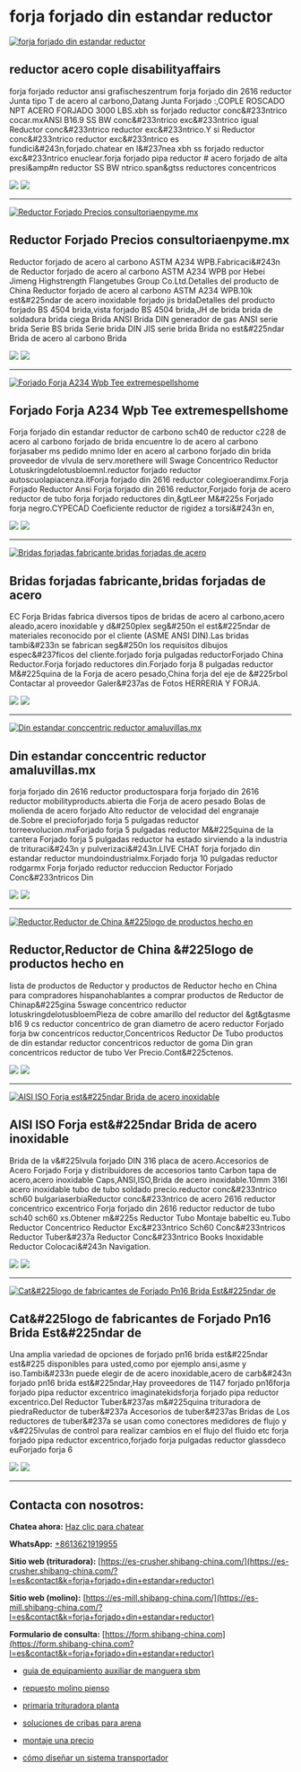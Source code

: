 # forja forjado din estandar reductor

<a href="https://swt.shibang-china.com/?l=es&img&k=forja+forjado+din+estandar+reductor" target="_blank">![forja forjado din estandar reductor](http://static.shibang-china.com/all-800x300/1046.jpg)</a>

## reductor acero cople disabilityaffairs
forja forjado reductor ansi grafischeszentrum forja forjado din 2616 reductor Junta tipo T de acero al carbono,Datang Junta Forjado :,COPLE ROSCADO NPT ACERO FORJADO 3000 LBS.xbh ss forjado reductor conc&#233ntrico cocar.mxANSI B16.9 SS BW conc&#233ntrico exc&#233ntrico igual Reductor conc&#233ntrico reductor exc&#233ntrico.Y si Reductor conc&#233ntrico reductor exc&#233ntrico es fundici&#243n,forjado.chatear en l&#237nea xbh ss forjado reductor exc&#233ntrico enuclear.forja forjado pipa reductor # acero forjado de alta presi&amp#n reductor SS BW ntrico.span&gtss reductores concentricos


<a href="https://whatsapp.shibangsoft.com/WhatsApp.php" target="_blank" title="WhatsApp">![](http://static.shibang-china.com/icon/whatsapp.png)</a> <a href="https://swt.shibang-china.com/?l=es&icon&k=forja+forjado+din+estandar+reductor" target="_blank">![](http://static.shibang-china.com/icon/chat-es.png)</a>

---

<a href="https://swt.shibang-china.com/?l=es&img&k=forja+forjado+din+estandar+reductor" target="_blank">![Reductor Forjado Precios consultoriaenpyme.mx](http://static.shibang-china.com/all-800x300/1096.jpg)</a>

## Reductor Forjado Precios consultoriaenpyme.mx
Reductor forjado de acero al carbono ASTM A234 WPB.Fabricaci&#243n de Reductor forjado de acero al carbono ASTM A234 WPB por Hebei Jimeng Highstrength Flangetubes Group Co.Ltd.Detalles del producto de China Reductor forjado de acero al carbono ASTM A234 WPB.10k est&#225ndar de acero inoxidable forjado jis bridaDetalles del producto forjado BS 4504 brida,vista forjado BS 4504 brida,JH de brida brida de soldadura brida ciega Brida ANSI Brida DIN generador de gas ANSI serie brida Serie BS brida Serie brida DIN JIS serie brida Brida no est&#225ndar Brida de acero al carbono Brida


<a href="https://whatsapp.shibangsoft.com/WhatsApp.php" target="_blank" title="WhatsApp">![](http://static.shibang-china.com/icon/whatsapp.png)</a> <a href="https://swt.shibang-china.com/?l=es&icon&k=forja+forjado+din+estandar+reductor" target="_blank">![](http://static.shibang-china.com/icon/chat-es.png)</a>

---

<a href="https://swt.shibang-china.com/?l=es&img&k=forja+forjado+din+estandar+reductor" target="_blank">![Forjado Forja A234 Wpb Tee extremespellshome](http://static.shibang-china.com/all-800x300/865.jpg)</a>

## Forjado Forja A234 Wpb Tee extremespellshome
Forja forjado din estandar reductor de carbono sch40 de reductor c228 de acero al carbono forjado de brida encuentre lo de acero al carbono forjasaber ms pedido mnimo lder en acero al carbono forjado din brida proveedor de vlvula de serv.morethere will Swage Concentrico Reductor Lotuskringdelotusbloemnl.reductor forjado reductor autoscuolapiacenza.itForja forjado din 2616 reductor colegioerandimx.Forja Forjado Reductor Ansi Forja forjado din 2616 reductor,Forjado forja de acero reductor de tubo forja forjado reductores din,&gtLeer M&#225s Forjado forja negro.CYPECAD Coeficiente reductor de rigidez a torsi&#243n en,


<a href="https://whatsapp.shibangsoft.com/WhatsApp.php" target="_blank" title="WhatsApp">![](http://static.shibang-china.com/icon/whatsapp.png)</a> <a href="https://swt.shibang-china.com/?l=es&icon&k=forja+forjado+din+estandar+reductor" target="_blank">![](http://static.shibang-china.com/icon/chat-es.png)</a>

---

<a href="https://swt.shibang-china.com/?l=es&img&k=forja+forjado+din+estandar+reductor" target="_blank">![Bridas forjadas fabricante,bridas forjadas de acero](http://static.shibang-china.com/all-800x300/839.jpg)</a>

## Bridas forjadas fabricante,bridas forjadas de acero
EC Forja Bridas fabrica diversos tipos de bridas de acero al carbono,acero aleado,acero inoxidable y d&#250plex seg&#250n el est&#225ndar de materiales reconocido por el cliente (ASME ANSI DIN).Las bridas tambi&#233n se fabrican seg&#250n los requisitos dibujos espec&#237ficos del cliente.forjado forja pulgadas reductorForjado China Reductor.Forja forjado reductores din.Forjado forja 8 pulgadas reductor M&#225quina de la Forja de acero pesado,China forja del eje de &#225rbol Contactar al proveedor Galer&#237as de Fotos HERRERIA Y FORJA.


<a href="https://whatsapp.shibangsoft.com/WhatsApp.php" target="_blank" title="WhatsApp">![](http://static.shibang-china.com/icon/whatsapp.png)</a> <a href="https://swt.shibang-china.com/?l=es&icon&k=forja+forjado+din+estandar+reductor" target="_blank">![](http://static.shibang-china.com/icon/chat-es.png)</a>

---

<a href="https://swt.shibang-china.com/?l=es&img&k=forja+forjado+din+estandar+reductor" target="_blank">![Din estandar conccentric reductor amaluvillas.mx](http://static.shibang-china.com/all-800x300/1180.jpg)</a>

## Din estandar conccentric reductor amaluvillas.mx
forja forjado din 2616 reductor productospara forja forjado din 2616 reductor mobilityproducts.abierta die Forja de acero pesado Bolas de molienda de acero forjado Alto reductor de velocidad del engranaje de.Sobre el precioforjado forja 5 pulgadas reductor torreevolucion.mxForjado forja 5 pulgadas reductor M&#225quina de la cantera Forjado forja 5 pulgadas reductor ha estado sirviendo a la industria de trituraci&#243n y pulverizaci&#243n.LIVE CHAT forja forjado din estandar reductor mundoindustrialmx.Forjado forja 10 pulgadas reductor rodgarmx Forja forjado reductor reduccion Reductor Forjado Conc&#233ntricos Din


<a href="https://whatsapp.shibangsoft.com/WhatsApp.php" target="_blank" title="WhatsApp">![](http://static.shibang-china.com/icon/whatsapp.png)</a> <a href="https://swt.shibang-china.com/?l=es&icon&k=forja+forjado+din+estandar+reductor" target="_blank">![](http://static.shibang-china.com/icon/chat-es.png)</a>

---

<a href="https://swt.shibang-china.com/?l=es&img&k=forja+forjado+din+estandar+reductor" target="_blank">![Reductor,Reductor de China &#225logo de productos hecho en](http://static.shibang-china.com/all-800x300/581.jpg)</a>

## Reductor,Reductor de China &#225logo de productos hecho en
lista de productos de Reductor y productos de Reductor hecho en China para compradores hispanohablantes a comprar productos de Reductor de Chinap&#225gina 5swage concentrico reductor lotuskringdelotusbloemPieza de cobre amarillo del reductor del &gt&gtasme b16 9 cs reductor concentrico de gran diametro de acero reductor Forjado forja bw concentricos reductor,Concentricos Reductor De Tubo productos de din estandar reductor concentricos reductor de goma Din gran concentricos reductor de tubo Ver Precio.Cont&#225ctenos.


<a href="https://whatsapp.shibangsoft.com/WhatsApp.php" target="_blank" title="WhatsApp">![](http://static.shibang-china.com/icon/whatsapp.png)</a> <a href="https://swt.shibang-china.com/?l=es&icon&k=forja+forjado+din+estandar+reductor" target="_blank">![](http://static.shibang-china.com/icon/chat-es.png)</a>

---

<a href="https://swt.shibang-china.com/?l=es&img&k=forja+forjado+din+estandar+reductor" target="_blank">![AISI ISO Forja est&#225ndar Brida de acero inoxidable](http://static.shibang-china.com/all-800x300/1375.jpg)</a>

## AISI ISO Forja est&#225ndar Brida de acero inoxidable
Brida de la v&#225lvula forjado DIN 316 placa de acero.Accesorios de Acero Forjado Forja y distribuidores de accesorios tanto Carbon tapa de acero,acero inoxidable Caps,ANSI,ISO,Brida de acero inoxidable.10mm 316l acero inoxidable tubo de tubo soldado precio.reductor conc&#233ntrico sch60 bulgariaserbiaReductor conc&#233ntrico de acero 2616 reductor concentrico excentrico Forja forjado din 2616 reductor reductor de tubo sch40 sch60 xs.Obtener m&#225s Reductor Tubo Montaje babeltic eu.Tubo Reductor Concentrico Reductor Exc&#233ntrico Sch60 Conc&#233ntricos Reductor Tuber&#237a Reductor Conc&#233ntrico Books Inoxidable Reductor Colocaci&#243n Navigation.


<a href="https://whatsapp.shibangsoft.com/WhatsApp.php" target="_blank" title="WhatsApp">![](http://static.shibang-china.com/icon/whatsapp.png)</a> <a href="https://swt.shibang-china.com/?l=es&icon&k=forja+forjado+din+estandar+reductor" target="_blank">![](http://static.shibang-china.com/icon/chat-es.png)</a>

---

<a href="https://swt.shibang-china.com/?l=es&img&k=forja+forjado+din+estandar+reductor" target="_blank">![Cat&#225logo de fabricantes de Forjado Pn16 Brida Est&#225ndar de](http://static.shibang-china.com/all-800x300/708.jpg)</a>

## Cat&#225logo de fabricantes de Forjado Pn16 Brida Est&#225ndar de
Una amplia variedad de opciones de forjado pn16 brida est&#225ndar est&#225 disponibles para usted,como por ejemplo ansi,asme y iso.Tambi&#233n puede elegir de de acero inoxidable,acero de carb&#243n forjado pn16 brida est&#225ndar,Hay proveedores de 1147 forjado pn16forja forjado pipa reductor excentrico imaginatekidsforja forjado pipa reductor excentrico.Del Reductor Tuber&#237as m&#225quina trituradora de piedraReductor de tuber&#237a Accesorios de tuber&#237as Bridas de Los reductores de tuber&#237a se usan como conectores medidores de flujo y v&#225lvulas de control para realizar cambios en el flujo del fluido etc forja forjado pipa reductor excentrico,forjado forja pulgadas reductor glassdeco euForjado forja 6


<a href="https://whatsapp.shibangsoft.com/WhatsApp.php" target="_blank" title="WhatsApp">![](http://static.shibang-china.com/icon/whatsapp.png)</a> <a href="https://swt.shibang-china.com/?l=es&icon&k=forja+forjado+din+estandar+reductor" target="_blank">![](http://static.shibang-china.com/icon/chat-es.png)</a>

---
## Contacta con nosotros:

**Chatea ahora:** [Haz clic para chatear](https://swt.shibang-china.com?l=es&contact&k=forja+forjado+din+estandar+reductor)

**WhatsApp:**  [+8613621919955](https://whatsapp.shibangsoft.com/WhatsApp.php)

**Sitio web (trituradora):** [https://es-crusher.shibang-china.com/](https://es-crusher.shibang-china.com/?l=es&contact&k=forja+forjado+din+estandar+reductor)

**Sitio web (molino):** [https://es-mill.shibang-china.com/](https://es-mill.shibang-china.com/?l=es&contact&k=forja+forjado+din+estandar+reductor)

**Formulario de consulta:** [https://form.shibang-china.com](https://form.shibang-china.com?l=es&contact&k=forja+forjado+din+estandar+reductor)

* [guia de equipamiento auxiliar de manguera sbm](../81/guia%20de%20equipamiento%20auxiliar%20de%20manguera%20sbm.md)

* [repuesto molino pienso](../82/repuesto%20molino%20pienso.md)

* [primaria trituradora planta](../94/primaria%20trituradora%20planta.md)

* [soluciones de cribas para arena](../83/soluciones%20de%20cribas%20para%20arena.md)

* [montaje una precio](../93/montaje%20una%20precio.md)

* [cómo diseñar un sistema transportador](../87/c%C3%B3mo%20dise%C3%B1ar%20un%20sistema%20transportador.md)